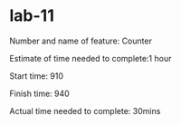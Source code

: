 # lab-11

Number and name of feature: Counter

Estimate of time needed to complete:1 hour

Start time: 910

Finish time: 940

Actual time needed to complete: 30mins